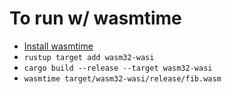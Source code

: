 # To run w/ wasmtime

- [Install wasmtime](https://wasmtime.dev/)
- `rustup target add wasm32-wasi`
- `cargo build --release --target wasm32-wasi`
- `wasmtime target/wasm32-wasi/release/fib.wasm`
